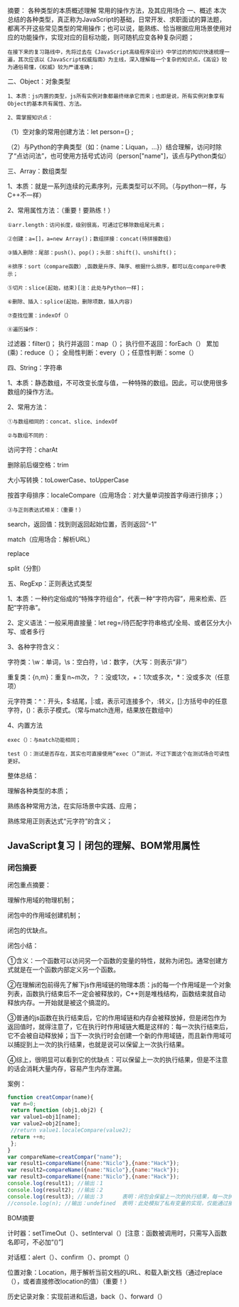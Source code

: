﻿摘要：
各种类型的本质概述理解
常用的操作方法，及其应用场合
一、概述
    本次总结的各种类型，真正称为JavaScript的基础，日常开发、求职面试的算法题，都离不开这些常见类型的常用操作；也可以说，能熟练、恰当根据应用场景使用对应的功能操作，实现对应的目标功能，则可随机应变各种复杂问题；

    在接下来的复习路线中，先将过去在《JavaScript高级程序设计》中学过的的知识快速梳理一遍，其次应该以《JavaScript权威指南》为主线，深入理解每一个复杂的知识点，《高设》较为通俗易懂，《权威》较为严谨准确；

二、Object：对象类型

    1、本质：js内置的类型，js所有实例对象都最终继承它而来；也即是说，所有实例对象享有Object的基本共有属性、方法。

    2、需掌握知识点：

（1）空对象的常用创建方法：let person={}  ;

（2）与Python的字典类型（如：{name：Liquan，...}）结合理解，访问时除了“点访问法”，也可使用方括号式访问（person["name"]，该点与Python类似）

三、Array：数组类型

1、本质：就是一系列连续的元素序列，元素类型可以不同。（与python一样，与C++不一样）

2、常用属性方法：（重要！要熟练！）

    ①arr.length：访问长度，级别很高，可通过它移除数组尾元素；

    ②创建：a=[]，a=new Array()；数组拼接：concat(待拼接数组)

    ③插入删除：尾部：push()、pop()；头部：shift()、unshift()；

    ④排序：sort（compare函数）,函数是升序、降序、根据什么排序，都可以在compare中表示；

    ⑤切片：slice(起始，结束)[注：此处与Python一样]；

    ⑥删除、插入：splice(起始，删除项数，插入内容)

    ⑦查找位置：indexOf（）

    ⑧遍历操作：

过滤器：filter()；
执行并返回：map（）；
执行但不返回：forEach（）
累加(乘)：reduce（）；
全局性判断：every（）；任意性判断：some（）

四、String：字符串

1、本质：静态数组，不可改变长度与值，一种特殊的数组。因此，可以使用很多数组的操作方法。

2、常用方法：

    ①与数组相同的：concat、slice、indexOf

    ②与数组不同的：

访问字符：charAt

删除前后缀空格：trim

大小写转换：toLowerCase、toUpperCase

按首字母排序：localeCompare（应用场合：对大量单词按首字母进行排序；）

    ③与正则表达式相关：（重要！）

search，返回值：找到则返回起始位置，否则返回“-1”

match（应用场合：解析URL）

replace

split（分割）

五、RegExp：正则表达式类型

1、本质：一种约定俗成的“特殊字符组合”，代表一种“字符内容”，用来检索、匹配“字符串”。

2、定义语法：一般采用直接量：let reg=/待匹配字符串格式/全局、或者区分大小写、或者多行

3、各种字符含义：

字符类：\w：单词，\s：空白符，\d：数字，（大写：则表示“非”）

重复类：{n,m}：重复n~m次，？：没或1次，+：1次或多次，*：没或多次（任意项）

元字符类：^：开头，$:结尾，|:或，表示可连接多个，\:转义，[]:方括号中的任意字符，()：表示子模式。（常与match连用，结果放在数组中）

4、内置方法

    exec（）：与match功能相同；

    test（）：测试是否存在，其实也可直接使用“exec（）”测试，不过下面这个在测试场合可读性更好。

整体总结：

理解各种类型的本质；

熟练各种常用方法，在实际场景中实践、应用；

熟练常用正则表达式“元字符”的含义；


## JavaScript复习丨闭包的理解、BOM常用属性

### 闭包摘要

闭包重点摘要：

理解作用域的物理机制；

闭包中的作用域创建机制；

闭包的优缺点。


闭包小结：

  ①含义：一个函数可以访问另一个函数的变量的特性，就称为闭包。通常创建方式就是在一个函数内部定义另一个函数。

  ②在理解闭包前得先了解下js作用域链的物理本质：js的每一个作用域是一个对象列表，函数执行结束后不一定会被释放的，C++则是堆栈结构，函数结束就自动释放内存。一开始就是被这个搞混的。

  ③普通的js函数在执行结束后，它的作用域链和内存会被释放掉，但是闭包作为返回值时，就得注意了，它在执行时作用域链大概是这样的：每一次执行结束后，它不会被自动释放掉；当下一次执行时会创建一个新的作用域链，而且新作用域可以捕捉到上一次的执行结果，也就是说可以保留上一次执行结果。

  ④综上，很明显可以看到它的优缺点：可以保留上一次的执行结果，但是不注意的话会消耗大量内存，容易产生内存泄漏。

案例：
```JavaScript
function creatCompar(name){
 var n=0;
 return function (obj1,obj2) {
 var value1=obj1[name];
 var value2=obj2[name];
 //return value1.localeCompare(value2);
 return ++n;
 };
}
var compareName=creatCompar("name");
var result1=compareName({name:"Niclo"},{name:"Hack"});
var result2=compareName({name:"Niclo"},{name:"Hack"});
var result3=compareName({name:"Niclo"},{name:"Hack"});
console.log(result1); //输出：1
console.log(result2); //输出：2
console.log(result3); //输出：3      表明：闭包会保留上一次的执行结果，每一次执行都是新建一个作用域。
//console.log(n); //输出：undefined  表明：此处模拟了私有变量的实现，仅能通过接口来访问闭包的私有变量。

```

BOM摘要

计时器：setTimeOut（）、setInterval（）[注意：函数被调用时，只需写入函数名即可，不必加“()”]

对话框：alert（）、confirm（）、prompt（）

位置对象：Location，用于解析当前文档的URL、和载入新文档（通过replace（），或者直接修改location的值）（重要！）

历史记录对象：实现前进和后退，back（）、forward（）




















